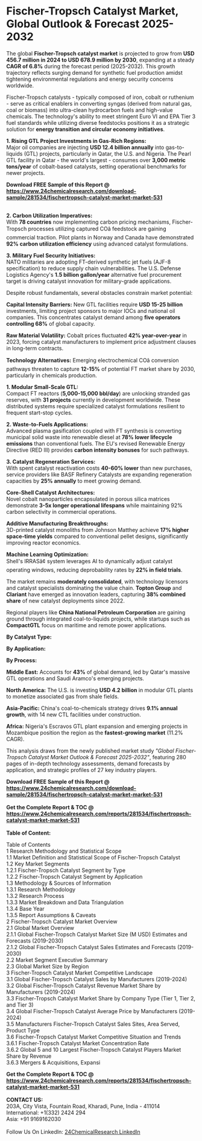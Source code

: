 <h1>Fischer-Tropsch Catalyst Market, Global Outlook &amp; Forecast 2025-2032</h1><p>The global <strong>Fischer-Tropsch catalyst market</strong> is projected to grow from <strong>USD 456.7 million in 2024 to USD 678.9 million by 2030</strong>, expanding at a steady <strong>CAGR of 6.8%</strong> during the forecast period (2025-2032). This growth trajectory reflects surging demand for synthetic fuel production amidst tightening environmental regulations and energy security concerns worldwide.</p><p>Fischer-Tropsch catalysts - typically composed of iron, cobalt or ruthenium - serve as critical enablers in converting syngas (derived from natural gas, coal or biomass) into ultra-clean hydrocarbon fuels and high-value chemicals. The technology's ability to meet stringent Euro VI and EPA Tier 3 fuel standards while utilizing diverse feedstocks positions it as a strategic solution for <strong>energy transition and circular economy initiatives</strong>.</p><p><strong>1. Rising GTL Project Investments in Gas-Rich Regions:</strong><br>
Major oil companies are injecting <strong>USD 12.4 billion annually</strong> into gas-to-liquids (GTL) projects, particularly in Qatar, the U.S. and Nigeria. The Pearl GTL facility in Qatar - the world's largest - consumes over <strong>3,000 metric tons/year</strong> of cobalt-based catalysts, setting operational benchmarks for newer projects.</p><div><b>Download FREE Sample of this Report @ 
            <a href="https://www.24chemicalresearch.com/download-sample/281534/fischertropsch-catalyst-market-market-531">
            https://www.24chemicalresearch.com/download-sample/281534/fischertropsch-catalyst-market-market-531</a></b></div><br><p><strong>2. Carbon Utilization Imperatives:</strong><br>
With <strong>78 countries</strong> now implementing carbon pricing mechanisms, Fischer-Tropsch processes utilizing captured COâ feedstock are gaining commercial traction. Pilot plants in Norway and Canada have demonstrated <strong>92% carbon utilization efficiency</strong> using advanced catalyst formulations.</p><p><strong>3. Military Fuel Security Initiatives:</strong><br>
NATO militaries are adopting FT-derived synthetic jet fuels (AJF-8 specification) to reduce supply chain vulnerabilities. The U.S. Defense Logistics Agency's <strong>1.5 billion gallon/year</strong> alternative fuel procurement target is driving catalyst innovation for military-grade applications.</p><p>Despite robust fundamentals, several obstacles constrain market potential:</p><p><strong>Capital Intensity Barriers:</strong> New GTL facilities require <strong>USD 15-25 billion</strong> investments, limiting project sponsors to major IOCs and national oil companies. This concentrates catalyst demand among <strong>five operators controlling 68%</strong> of global capacity.</p><p><strong>Raw Material Volatility:</strong> Cobalt prices fluctuated <strong>42% year-over-year</strong> in 2023, forcing catalyst manufacturers to implement price adjustment clauses in long-term contracts.</p><p><strong>Technology Alternatives:</strong> Emerging electrochemical COâ conversion pathways threaten to capture <strong>12-15%</strong> of potential FT market share by 2030, particularly in chemicals production.</p><p><strong>1. Modular Small-Scale GTL:</strong><br>
Compact FT reactors (<strong>5,000-15,000 bbl/day</strong>) are unlocking stranded gas reserves, with <strong>31 projects</strong> currently in development worldwide. These distributed systems require specialized catalyst formulations resilient to frequent start-stop cycles.</p><p><strong>2. Waste-to-Fuels Applications:</strong><br>
Advanced plasma gasification coupled with FT synthesis is converting municipal solid waste into renewable diesel at <strong>78% lower lifecycle emissions</strong> than conventional fuels. The EU's revised Renewable Energy Directive (RED III) provides <strong>carbon intensity bonuses</strong> for such pathways.</p><p><strong>3. Catalyst Regeneration Services:</strong><br>
With spent catalyst reactivation costs <strong>40-60% lower</strong> than new purchases, service providers like BASF Refinery Catalysts are expanding regeneration capacities by <strong>25% annually</strong> to meet growing demand.</p><p><strong>Core-Shell Catalyst Architectures:</strong><br>
	Novel cobalt nanoparticles encapsulated in porous silica matrices demonstrate <strong>3-5x longer operational lifespans</strong> while maintaining 92% carbon selectivity in commercial operations.</p><p><strong>Additive Manufacturing Breakthroughs:</strong><br>
	3D-printed catalyst monoliths from Johnson Matthey achieve <strong>17% higher space-time yields</strong> compared to conventional pellet designs, significantly improving reactor economics.</p><p><strong>Machine Learning Optimization:</strong><br>
	Shell's IRRASâ¢ system leverages AI to dynamically adjust catalyst operating windows, reducing deprobability rates by <strong>22% in field trials</strong>.</p><p>The market remains <strong>moderately consolidated</strong>, with technology licensors and catalyst specialists dominating the value chain. <strong>Topton Group</strong> and <strong>Clariant</strong> have emerged as innovation leaders, capturing <strong>38% combined share</strong> of new catalyst deployments since 2022.</p><p>Regional players like <strong>China National Petroleum Corporation</strong> are gaining ground through integrated coal-to-liquids projects, while startups such as <strong>CompactGTL</strong> focus on maritime and remote power applications.</p><p><strong>By Catalyst Type:</strong></p><p><strong>By Application:</strong></p><p><strong>By Process:</strong></p><p><strong>Middle East:</strong> Accounts for <strong>43%</strong> of global demand, led by Qatar's massive GTL operations and Saudi Aramco's emerging projects.</p><p><strong>North America:</strong> The U.S. is investing <strong>USD 4.2 billion</strong> in modular GTL plants to monetize associated gas from shale fields.</p><p><strong>Asia-Pacific:</strong> China's coal-to-chemicals strategy drives <strong>9.1% annual growth</strong>, with 14 new CTL facilities under construction.</p><p><strong>Africa:</strong> Nigeria's Escravos GTL plant expansion and emerging projects in Mozambique position the region as the <strong>fastest-growing market</strong> (11.2% CAGR).</p><p>This analysis draws from the newly published market study <em>"Global Fischer-Tropsch Catalyst Market Outlook &amp; Forecast 2025-2032"</em>, featuring 280 pages of in-depth technology assessments, demand forecasts by application, and strategic profiles of 27 key industry players.

</p><div><b>Download FREE Sample of this Report @ 
            <a href="https://www.24chemicalresearch.com/download-sample/281534/fischertropsch-catalyst-market-market-531">
            https://www.24chemicalresearch.com/download-sample/281534/fischertropsch-catalyst-market-market-531</a></b></div><br><div><b>Get the Complete Report & TOC @ 
            <a href="https://www.24chemicalresearch.com/reports/281534/fischertropsch-catalyst-market-market-531">
            https://www.24chemicalresearch.com/reports/281534/fischertropsch-catalyst-market-market-531</a></b></div><br>
            <b>Table of Content:</b><p>Table of Contents<br />
 1 Research Methodology and Statistical Scope<br />
 1.1 Market Definition and Statistical Scope of Fischer-Tropsch Catalyst<br />
 1.2 Key Market Segments<br />
 1.2.1 Fischer-Tropsch Catalyst Segment by Type<br />
 1.2.2 Fischer-Tropsch Catalyst Segment by Application<br />
 1.3 Methodology & Sources of Information<br />
 1.3.1 Research Methodology<br />
 1.3.2 Research Process<br />
 1.3.3 Market Breakdown and Data Triangulation<br />
 1.3.4 Base Year<br />
 1.3.5 Report Assumptions & Caveats<br />
 2 Fischer-Tropsch Catalyst Market Overview<br />
 2.1 Global Market Overview<br />
 2.1.1 Global Fischer-Tropsch Catalyst Market Size (M USD) Estimates and Forecasts (2019-2030)<br />
 2.1.2 Global Fischer-Tropsch Catalyst Sales Estimates and Forecasts (2019-2030)<br />
 2.2 Market Segment Executive Summary<br />
 2.3 Global Market Size by Region<br />
 3 Fischer-Tropsch Catalyst Market Competitive Landscape<br />
 3.1 Global Fischer-Tropsch Catalyst Sales by Manufacturers (2019-2024)<br />
 3.2 Global Fischer-Tropsch Catalyst Revenue Market Share by Manufacturers (2019-2024)<br />
 3.3 Fischer-Tropsch Catalyst Market Share by Company Type (Tier 1, Tier 2, and Tier 3)<br />
 3.4 Global Fischer-Tropsch Catalyst Average Price by Manufacturers (2019-2024)<br />
 3.5 Manufacturers Fischer-Tropsch Catalyst Sales Sites, Area Served, Product Type<br />
 3.6 Fischer-Tropsch Catalyst Market Competitive Situation and Trends<br />
 3.6.1 Fischer-Tropsch Catalyst Market Concentration Rate<br />
 3.6.2 Global 5 and 10 Largest Fischer-Tropsch Catalyst Players Market Share by Revenue<br />
 3.6.3 Mergers & Acquisitions, Expansi</p><div><b>Get the Complete Report & TOC @ 
            <a href="https://www.24chemicalresearch.com/reports/281534/fischertropsch-catalyst-market-market-531">
            https://www.24chemicalresearch.com/reports/281534/fischertropsch-catalyst-market-market-531</a></b></div><br><b>CONTACT US:</b><br>
            203A, City Vista, Fountain Road, Kharadi, Pune, India - 411014<br>
            International: +1(332) 2424 294<br>
            Asia: +91 9169162030 <br><br>
            Follow Us On LinkedIn: <a href="https://www.linkedin.com/company/24chemicalresearch/">24ChemicalResearch LinkedIn</a>